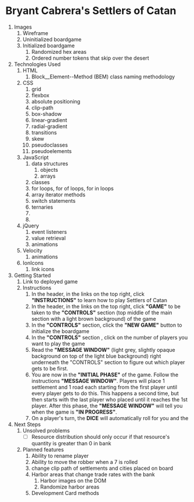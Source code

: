 # Bryant Cabrera's Settlers of Catan

1. Images
	1. Wireframe
	2. Uninitialized boardgame
	2. Initialized boardgame
		1.  Randomized hex areas
		2.  Ordered number tokens that skip over the desert
2. Technologies Used
	1. HTML
		1. Block__Element--Method (BEM) class naming methodology
	2. CSS
		1. grid
		2. flexbox
		3. absolute positioning
		3. clip-path
		3. box-shadow
		4. linear-gradient
		5. radial-gradient
		6. transitions
		7. skew
		7. pseudoclasses
		8. pseudoelements
	3. JavaScript
		1. data structures
			1. objects
			2. arrays
		2. classes
		3. for loops, for of loops, for in loops
		4. array iterator methods
		3. switch statements
		4. ternaries
		5. 
		6. 
	4. jQuery
		1. event listeners
		2. value retrieval
		3. animations
	5. Velocity
		1. animations
	6. IonIcons
		1. link icons
3. Getting Started
	1. Link to deployed game
	2. Instructions
		1. In the header, in the links on the top right, click **"INSTRUCTIONS"** to learn how to play Settlers of Catan
		2. In the header, in the links on the top right, click **"GAME"** to be taken to the **"CONTROLS"** section (top middle of the main section with a light brown background) of the game
		3. In the **"CONTROLS"** section, click the **"NEW GAME"** button to initialize the boardgame
		4. In the **"CONTROLS"** section , click on the number of players you want to play the game
		5. Read the **"MESSAGE WINDOW"** (light grey, slightly opaque background on top of the light blue background) right underneath the "CONTROLS" section to figure out which player gets to be first.
		6. You are now in the **"INITIAL PHASE"** of the game.  Follow the instructions **"MESSAGE WINDOW"**.  Players will place 1 settlement and 1 road each starting from the first player until every player gets to do this.  This happens a second time, but then starts with the last player who placed until it reaches the 1st player.  After this phase, the **"MESSAGE WINDOW"** will tell you when the game is **"IN PROGRESS"**.
		7. On a player's turn, the **DICE** will automatically roll for you and the 
4. Next Steps
	1. Unsolved problems
		- [ ] Resource distribution should only occur if that resource's quantity is greater than 0 in bank
	2. Planned features
		1. Ability to rename player
		2. Ability to move the robber when a 7 is rolled
		2. change clip path of settlements and cities placed on board
		3. Harbor areas that change trade rates with the bank
        	1. Harbor images on the DOM
        	2. Randomize harbor areas
		4. Development Card methods
